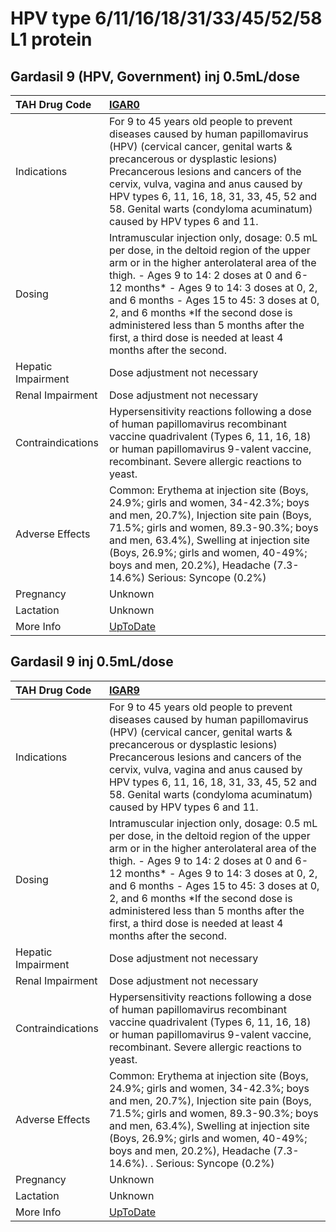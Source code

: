 # HPV type 6/11/16/18/31/33/45/52/58 L1 protein

## Gardasil 9 (HPV, Government) inj 0.5mL/dose

| TAH Drug Code      | [IGAR0](https://www.tahsda.org.tw/drugs/hissearch.php?drug_code=IGAR0)                                                                                                                                                                                                                                                                                                                                                        |
|:-------------------|:------------------------------------------------------------------------------------------------------------------------------------------------------------------------------------------------------------------------------------------------------------------------------------------------------------------------------------------------------------------------------------------------------------------------------|
| Indications        | For 9 to 45 years old people to prevent diseases caused by human papillomavirus (HPV) (cervical cancer, genital warts & precancerous or dysplastic lesions) Precancerous lesions and cancers of the cervix, vulva, vagina and anus caused by HPV types 6, 11, 16, 18, 31, 33, 45, 52 and 58. Genital warts (condyloma acuminatum) caused by HPV types 6 and 11.                                                               |
| Dosing             | Intramuscular injection only, dosage: 0.5 mL per dose, in the deltoid region of the upper arm or in the higher anterolateral area of the thigh. - Ages 9 to 14: 2 doses at 0 and 6-12 months* - Ages 9 to 14: 3 doses at 0, 2, and 6 months - Ages 15 to 45: 3 doses at 0, 2, and 6 months *If the second dose is administered less than 5 months after the first, a third dose is needed at least 4 months after the second. |
| Hepatic Impairment | Dose adjustment not necessary                                                                                                                                                                                                                                                                                                                                                                                                 |
| Renal Impairment   | Dose adjustment not necessary                                                                                                                                                                                                                                                                                                                                                                                                 |
| Contraindications  | Hypersensitivity reactions following a dose of human papillomavirus recombinant vaccine quadrivalent (Types 6, 11, 16, 18) or human papillomavirus 9-valent vaccine, recombinant. Severe allergic reactions to yeast.                                                                                                                                                                                                         |
| Adverse Effects    | Common: Erythema at injection site (Boys, 24.9%; girls and women, 34-42.3%; boys and men, 20.7%), Injection site pain (Boys, 71.5%; girls and women, 89.3-90.3%; boys and men, 63.4%), Swelling at injection site (Boys, 26.9%; girls and women, 40-49%; boys and men, 20.2%), Headache (7.3-14.6%) Serious: Syncope (0.2%)                                                                                                   |
| Pregnancy          | Unknown                                                                                                                                                                                                                                                                                                                                                                                                                       |
| Lactation          | Unknown                                                                                                                                                                                                                                                                                                                                                                                                                       |
| More Info          | [UpToDate](https://www.uptodate.com/contents/human-papillomavirus-9-valent-vaccine-9vhpv-drug-information)                                                                                                                                                                                                                                                                                                                    |

## Gardasil 9 inj 0.5mL/dose

| TAH Drug Code      | [IGAR9](https://www.tahsda.org.tw/drugs/hissearch.php?drug_code=IGAR9)                                                                                                                                                                                                                                                                                                                                                        |
|:-------------------|:------------------------------------------------------------------------------------------------------------------------------------------------------------------------------------------------------------------------------------------------------------------------------------------------------------------------------------------------------------------------------------------------------------------------------|
| Indications        | For 9 to 45 years old people to prevent diseases caused by human papillomavirus (HPV) (cervical cancer, genital warts & precancerous or dysplastic lesions) Precancerous lesions and cancers of the cervix, vulva, vagina and anus caused by HPV types 6, 11, 16, 18, 31, 33, 45, 52 and 58. Genital warts (condyloma acuminatum) caused by HPV types 6 and 11.                                                               |
| Dosing             | Intramuscular injection only, dosage: 0.5 mL per dose, in the deltoid region of the upper arm or in the higher anterolateral area of the thigh. - Ages 9 to 14: 2 doses at 0 and 6-12 months* - Ages 9 to 14: 3 doses at 0, 2, and 6 months - Ages 15 to 45: 3 doses at 0, 2, and 6 months *If the second dose is administered less than 5 months after the first, a third dose is needed at least 4 months after the second. |
| Hepatic Impairment | Dose adjustment not necessary                                                                                                                                                                                                                                                                                                                                                                                                 |
| Renal Impairment   | Dose adjustment not necessary                                                                                                                                                                                                                                                                                                                                                                                                 |
| Contraindications  | Hypersensitivity reactions following a dose of human papillomavirus recombinant vaccine quadrivalent (Types 6, 11, 16, 18) or human papillomavirus 9-valent vaccine, recombinant. Severe allergic reactions to yeast.                                                                                                                                                                                                         |
| Adverse Effects    | Common: Erythema at injection site (Boys, 24.9%; girls and women, 34-42.3%; boys and men, 20.7%), Injection site pain (Boys, 71.5%; girls and women, 89.3-90.3%; boys and men, 63.4%), Swelling at injection site (Boys, 26.9%; girls and women, 40-49%; boys and men, 20.2%), Headache (7.3-14.6%). . Serious: Syncope (0.2%)                                                                                                |
| Pregnancy          | Unknown                                                                                                                                                                                                                                                                                                                                                                                                                       |
| Lactation          | Unknown                                                                                                                                                                                                                                                                                                                                                                                                                       |
| More Info          | [UpToDate](https://www.uptodate.com/contents/human-papillomavirus-9-valent-vaccine-9vhpv-drug-information)                                                                                                                                                                                                                                                                                                                    |

